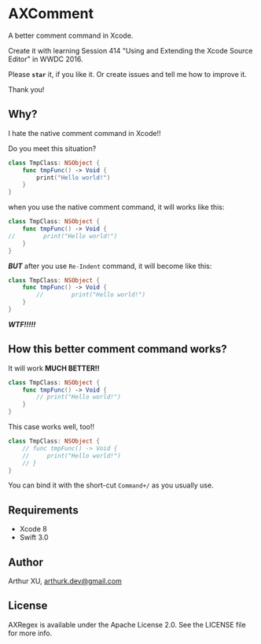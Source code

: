 # AXComment

A better comment command in Xcode. 

Create it with learning Session 414 "Using and Extending the Xcode Source Editor" in WWDC 2016.

Please **`star`** it, if you like it. Or create issues and tell me how to improve it.

Thank you!

## Why?

I hate the native comment command in Xcode!!

Do you meet this situation?

``` swift
class TmpClass: NSObject {
    func tmpFunc() -> Void {
        print("Hello world!")
    }
}
```

when you use the native comment command, it will works like this:

``` swift
class TmpClass: NSObject {
    func tmpFunc() -> Void {
//        print("Hello world!")
    }
}
```

***BUT*** after you use `Re-Indent` command, it will become like this:

``` swift
class TmpClass: NSObject {
    func tmpFunc() -> Void {
        //        print("Hello world!")
    }
}
```

***WTF!!!!!***

## How this better comment command works?

It will work **MUCH BETTER!!**

``` swift
class TmpClass: NSObject {
    func tmpFunc() -> Void {
        // print("Hello world!")
    }
}
```

This case works well, too!!

``` swift
class TmpClass: NSObject {
    // func tmpFunc() -> Void {
    //     print("Hello world!")
    // }
}
```

You can bind it with the short-cut `Command+/` as you usually use.

## Requirements

-   Xcode 8
-   Swift 3.0

## Author

Arthur XU, arthurk.dev@gmail.com

## License

AXRegex is available under the Apache License 2.0. See the LICENSE file for more info.

